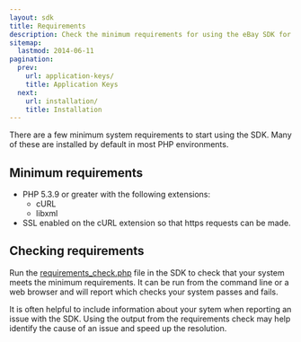 ```yaml
---
layout: sdk
title: Requirements
description: Check the minimum requirements for using the eBay SDK for PHP.
sitemap:
  lastmod: 2014-06-11
pagination:
  prev:
    url: application-keys/
    title: Application Keys
  next:
    url: installation/
    title: Installation
---
```

There are a few minimum system requirements to start using the SDK. Many of these are installed by default in most PHP environments.

## Minimum requirements

  - PHP 5.3.9 or greater with the following extensions:
    - cURL
    - libxml
  - SSL enabled on the cURL extension so that https requests can be made.

## Checking requirements

Run the [requirements_check.php](https://github.com/davidtsadler/ebay-sdk/blob/master/requirements_check.php) file in the SDK to check that your system meets the minimum requirements. It can be run from the command line or a web browser and will report which checks your system passes and fails.

It is often helpful to include information about your sytem when reporting an issue with the SDK. Using the output from the requirements check may help identify the cause of an issue and speed up the resolution.
